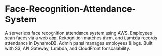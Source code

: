 # Face-Recognition-Attendance-System
A serverless face recognition attendance system using AWS. Employees scan faces via a web app, Rekognition matches them, and Lambda records attendance in DynamoDB. Admin panel manages employees &amp; logs. Built with S3, API Gateway, Lambda, and CloudFront for scalability. 
